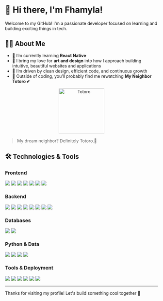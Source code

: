 # 👋 Hi there, I'm Fhamyla!

Welcome to my GitHub! I'm a passionate developer focused on learning and building exciting things in tech.

## 👩‍💻 About Me

- 🔭 I’m currently learning **React Native**
- 🎨 I bring my love for **art and design** into how I approach building intuitive, beautiful websites and applications
- 🌱 I’m driven by clean design, efficient code, and continuous growth
- 🧩 Outside of coding, you’ll probably find me rewatching **My Neighbor Totoro** 💕

<p align="center">
  <img src="https://media.tenor.com/aARMnEHFZxQAAAAj/todoro-miyazaki.gif" alt="Totoro" width="150" />
</p>

> My dream neighbor? Definitely Totoro.🌱

## 🛠️ Technologies & Tools

### **Frontend**
<p>
  <img src="https://img.shields.io/badge/HTML5-E34F26?style=flat&logo=html5&logoColor=white" />
  <img src="https://img.shields.io/badge/CSS3-1572B6?style=flat&logo=css3&logoColor=white" />
  <img src="https://img.shields.io/badge/JavaScript-F7DF1E?style=flat&logo=javascript&logoColor=black" />
  <img src="https://img.shields.io/badge/TypeScript-3178C6?style=flat&logo=typescript&logoColor=white" />
  <img src="https://img.shields.io/badge/React-61DAFB?style=flat&logo=react&logoColor=black" />
  <img src="https://img.shields.io/badge/React_Native-20232A?style=flat&logo=react&logoColor=61DAFB" />
  <img src="https://img.shields.io/badge/Figma-F24E1E?style=flat&logo=figma&logoColor=white" />
</p>

### **Backend**
<p>
  <img src="https://img.shields.io/badge/Node.js-339933?style=flat&logo=nodedotjs&logoColor=white" />
  <img src="https://img.shields.io/badge/Express.js-000000?style=flat&logo=express&logoColor=white" />
  <img src="https://img.shields.io/badge/C%23-239120?style=flat&logo=c-sharp&logoColor=white" />
  <img src="https://img.shields.io/badge/.NET_MAUI-512BD4?style=flat&logo=dotnet&logoColor=white" />
  <img src="https://img.shields.io/badge/C++-00599C?style=flat&logo=c%2B%2B&logoColor=white" />
  <img src="https://img.shields.io/badge/Laravel-FF2D20?style=flat&logo=laravel&logoColor=white" />
  <img src="https://img.shields.io/badge/JSON-000000?style=flat&logo=json&logoColor=white" />
  <img src="https://img.shields.io/badge/RESTful_API-006400?style=flat" />
</p>

### **Databases**
<p>
  <img src="https://img.shields.io/badge/MySQL-4479A1?style=flat&logo=mysql&logoColor=white" />
  <img src="https://img.shields.io/badge/MongoDB-47A248?style=flat&logo=mongodb&logoColor=white" />
</p>

### **Python & Data**
<p>
  <img src="https://img.shields.io/badge/Python-3776AB?style=flat&logo=python&logoColor=white" />
  <img src="https://img.shields.io/badge/Pandas-150458?style=flat&logo=pandas&logoColor=white" />
  <img src="https://img.shields.io/badge/NumPy-013243?style=flat&logo=numpy&logoColor=white" />
  <img src="https://img.shields.io/badge/Matplotlib-11557C?style=flat" />
</p>

### **Tools & Deployment**
<p>
  <img src="https://img.shields.io/badge/Git-F05032?style=flat&logo=git&logoColor=white" />
  <img src="https://img.shields.io/badge/GitHub-181717?style=flat&logo=github&logoColor=white" />
  <img src="https://img.shields.io/badge/Vercel-000000?style=flat&logo=vercel&logoColor=white" />
  <img src="https://img.shields.io/badge/Netlify-00C7B7?style=flat&logo=netlify&logoColor=white" />
  <img src="https://img.shields.io/badge/Blender-F5792A?style=flat&logo=blender&logoColor=white" />
  <img src="https://img.shields.io/badge/Canva-00C4CC?style=flat&logo=canva&logoColor=white" />
</p>

---

Thanks for visiting my profile! Let's build something cool together 🚀

<!---
fhamyla/fhamyla is a ✨ special ✨ repository because its `README.md` (this file) appears on your GitHub profile.
You can click the Preview link to take a look at your changes.
--->
